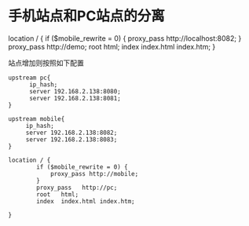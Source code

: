 
# 手机站点和PC站点的分离 

location / {
            if ($mobile_rewrite = 0) {
                proxy_pass http://localhost:8082;
            }
            proxy_pass   http://demo;
            root   html;
            index  index.html index.htm;
         }
         
站点增加则按照如下配置         

    upstream pc{
          ip_hash;
          server 192.168.2.138:8080;
          server 192.168.2.138:8081;
    }
    
    upstream mobile{
         ip_hash;
         server 192.168.2.138:8082;
         server 192.168.2.138:8083;
    }
 
    location / {
            if ($mobile_rewrite = 0) {
                proxy_pass http://mobile;
            }
            proxy_pass   http://pc;
            root   html;
            index  index.html index.htm;

    }         


